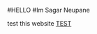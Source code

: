 #HELLO
#Im Sagar Neupane

test this website
 [TEST](https://sagarneupaneoaf.github.io/Test/podcast.xml)
